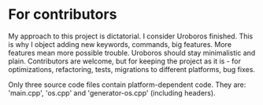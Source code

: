 # For contributors

My approach to this project is dictatorial.
I consider Uroboros finished. This is why I object adding new keywords, commands, big features. 
More features mean more possible trouble. 
Uroboros should stay minimalistic and plain. 
Contributors are welcome, but for keeping the project as it is - for optimizations, refactoring, tests, migrations to different platforms, bug fixes.

Only three source code files contain platform-dependent code. They are: 'main.cpp', 'os.cpp' and 'generator-os.cpp' (including headers).
